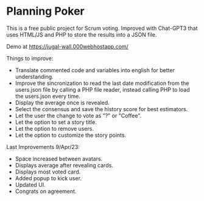 # Planning Poker 
This is a free public project for Scrum voting.
Improved with Chat-GPT3 that uses HTML/JS and PHP to store the results into a JSON file.

Demo at https://jugal-wall.000webhostapp.com/

Things to improve:
* Translate commented code and variables into english for better understanding.
* Improve the sincronization to read the last date modification from the users.json file by calling a PHP file reader, instead calling PHP to load the users.json every time.
* Display the average once is revealed.
* Select the consensus and save the history score for best estimators.
* Let the user the change to vote as "?" or "Coffee".
* Let the option to set a story title.
* Let the option to remove users.
* Let the option to customize the story points.

Last Improvements 9/Apr/23:
* Space increased between avatars.
* Displays average after revealing cards.
* Displays most voted card.
* Added popup to kick user.
* Updated UI.
* Congrats on agreement.
